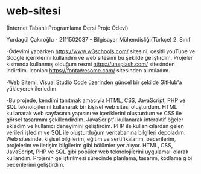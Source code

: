 # web-sitesi 
(İnternet Tabanlı Programlama Dersi Proje Ödevi)

Yurdagül Çakıroğlu -
2111502037 -
Bilgisayar Mühendisliği(Türkçe) 2. Sınıf



-Ödevimi yaparken https://www.w3schools.com/ sitesini, çeşitli youTube ve Google içeriklerini kullandım ve web sitesimi bu şekilde geliştirdim. Projeler kısmında kullanmış olduğum resmi https://unsplash.com/ sitesinden indirdim. İconları https://fontawesome.com/ sitesinden alıntıladım.

-Web Sitemi, Visual Studio Code üzerinden güncel bir şekilde GitHub'a yükleyerek ilerledim.

-Bu projede, kendimi tanıtmak amacıyla HTML, CSS, JavaScript, PHP ve SQL teknolojilerini kullanarak bir kişisel web sitesi oluşturdum.
HTML kullanarak web sayfasının yapısını ve içeriklerini oluşturdum ve CSS ile görsel tasarımını şekillendirdim. JavaScript'i kullanarak interaktif öğeler ekledim ve kullanıcı deneyimini geliştirdim. PHP ile kullanıcılardan gelen verileri işledim ve SQL ile oluşturduğum veritabanına bilgileri depoladım.
Web sitesinde, kişisel bilgilerim, eğitim ve sertifikalarım, becerilerim, projelerim ve iletişim bilgilerim gibi bölümler yer alıyor.
HTML, CSS, JavaScript, PHP ve SQL gibi popüler web teknolojilerini uygulamalı olarak kullandım. Projenin geliştirilmesi sürecinde planlama, tasarım, kodlama gibi becerilerimi geliştirdim.



